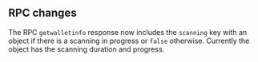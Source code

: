 RPC changes
-----------
The RPC `getwalletinfo` response now includes the `scanning` key with an object
if there is a scanning in progress or `false` otherwise. Currently the object
has the scanning duration and progress.